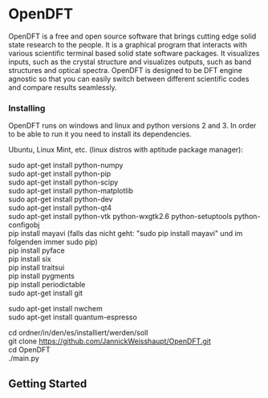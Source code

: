 # OpenDFT

OpenDFT is a free and open source software that brings cutting edge solid state research to the people. It is a graphical program that interacts with various scientific terminal based solid state software packages. It visualizes inputs, such as the crystal structure and visualizes outputs, such as band structures and optical spectra. OpenDFT is designed to be DFT engine agnostic so that you can easily switch between different scientific codes and compare results seamlessly.

### Installing

OpenDFT runs on windows and linux and python versions 2 and 3. In order to be able to run it you need to install its dependencies.

Ubuntu, Linux Mint, etc. (linux distros with aptitude package manager):

sudo apt-get install python-numpy <br>
sudo apt-get install python-pip <br>
sudo apt-get install python-scipy <br>
sudo apt-get install python-matplotlib <br>
sudo apt-get install python-dev <br>
sudo apt-get install python-qt4 <br>
sudo apt-get install python-vtk python-wxgtk2.6 python-setuptools python-configobj <br>
pip install mayavi (falls das nicht geht: "sudo pip install mayavi" und im folgenden immer sudo pip) <br>
pip install pyface <br>
pip install six <br>
pip install traitsui <br>
pip install pygments <br>
pip install periodictable <br>
sudo apt-get install git <br>

sudo apt-get install nwchem <br>
sudo apt-get install quantum-espresso <br>

cd ordner/in/den/es/installiert/werden/soll <br>
git clone https://github.com/JannickWeisshaupt/OpenDFT.git <br>
cd OpenDFT <br>
./main.py <br>


## Getting Started